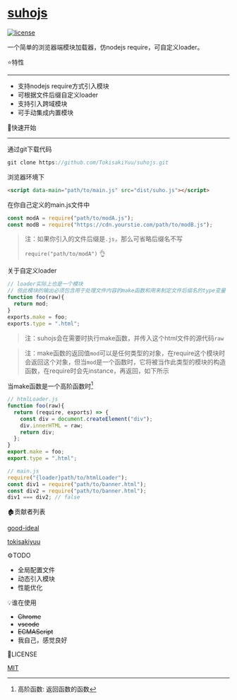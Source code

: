 # [suhojs](https://github.com/TokisakiYuu/suhojs)

[![license](https://img.shields.io/badge/license-MIT-blue.svg)](https://github.com/yanhaijing/jslib-base/blob/master/LICENSE)

一个简单的浏览器端模块加载器，仿nodejs require，可自定义loader。

:star:特性

---

+ 支持nodejs require方式引入模块
+ 可根据文件后缀自定义loader
+ 支持引入跨域模块
+ 可手动集成内置模块​

:rocket:快速开始

---

通过git下载代码

```js
git clone https://github.com/TokisakiYuu/suhojs.git
```

浏览器环境下

```html
<script data-main="path/to/main.js" src="dist/suho.js"></script>
```

在你自己定义的main.js文件中

```js
const modA = require("path/to/modA.js");
const modB = require("https://cdn.yourstie.com/path/to/modB.js");
```

> 注：如果你引入的文件后缀是`.js`，那么可省略后缀名不写
>
> `require("path/to/modA")` :ok_hand:

关于自定义loader

```js
// loader实际上也是一个模块
// 但此模块的输出必须包含用于处理文件内容的make函数和用来制定文件后缀名的type变量
function foo(raw){
  return mod;
}
exports.make = foo;
exports.type = ".html";
```

> 注：suhojs会在需要时执行make函数，并传入这个html文件的源代码`raw`

> 注：make函数的返回值`mod`可以是任何类型的对象，在require这个模块时会返回这个对象，但当`mod`是一个函数时，它将被当作此类型的模块的构造函数，在require时会先instance，再返回，如下所示

当make函数是一个高阶函数时[^?]

```js
// htmlLoader.js
function foo(raw){
  return (require, exports) => {
    const div = document.createElement("div");
    div.innerHTML = raw;
    return div;
  };
}
export.make = foo;
export.type = ".html";

// main.js
require("{loader}path/to/htmlLoader");
const div1 = require("path/to/banner.html");
const div2 = require("path/to/banner.html");
div1 === div2; // false
```



:derelict_house:贡献者列表

[good-ideal](https://github.com/good-ideal)

[tokisakiyuu](https://github.com/TokisakiYuu)

:gear:TODO

- 全局配置文件
- 动态引入模块
- 性能优化

:bulb:谁在使用

- ~~Chrome~~
- ~~vscode~~
- ~~ECMAScript~~
- 我自己，感觉良好

:blue_book:LICENSE

[MIT](./LICENSE)



[^?]:高阶函数: 返回函数的函数



